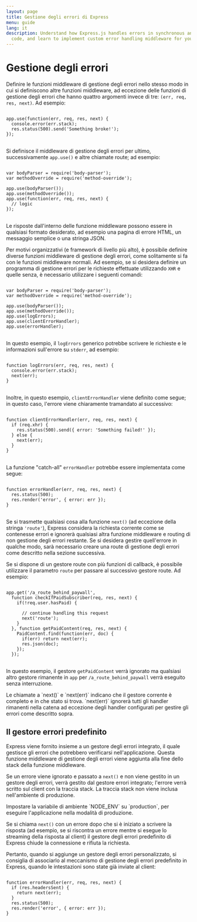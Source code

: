 ```yaml
---
layout: page
title: Gestione degli errori di Express
menu: guide
lang: it
description: Understand how Express.js handles errors in synchronous and asynchronous
  code, and learn to implement custom error handling middleware for your applications.
---
```


# Gestione degli errori

Definire le funzioni middleware di gestione degli errori nello stesso modo in cui si definiscono altre funzioni middleware,
ad eccezione delle funzioni di gestione degli errori che hanno quattro argomenti invece di tre:
`(err, req, res, next)`. Ad esempio:

<pre>
<code class="language-javascript" translate="no">
app.use(function(err, req, res, next) {
  console.error(err.stack);
  res.status(500).send('Something broke!');
});
</code>
</pre>

Si definisce il middleware di gestione degli errori per ultimo, successivamente `app.use()` e altre chiamate route; ad esempio:

<pre>
<code class="language-javascript" translate="no">
var bodyParser = require('body-parser');
var methodOverride = require('method-override');

app.use(bodyParser());
app.use(methodOverride());
app.use(function(err, req, res, next) {
  // logic
});
</code>
</pre>

Le risposte dall'interno delle funzione middleware possono essere in qualsiasi formato desiderato, ad esempio una pagina di errore HTML, un messaggio semplice o una stringa JSON.

Per motivi organizzativi (e framework di livello più alto), è possibile definire
diverse funzioni middleware di gestione degli errori, come solitamente si fa con
le funzioni middleware normali. Ad esempio, se si desidera definire un programma di gestione errori per le richieste
effettuate utilizzando `XHR` e quelle senza, è necessario utilizzare i seguenti comandi:

<pre>
<code class="language-javascript" translate="no">
var bodyParser = require('body-parser');
var methodOverride = require('method-override');

app.use(bodyParser());
app.use(methodOverride());
app.use(logErrors);
app.use(clientErrorHandler);
app.use(errorHandler);
</code>
</pre>

In questo esempio, il `logErrors` generico potrebbe scrivere le richieste e le informazioni sull'errore
su `stderr`, ad esempio:

<pre>
<code class="language-javascript" translate="no">
function logErrors(err, req, res, next) {
  console.error(err.stack);
  next(err);
}
</code>
</pre>

Inoltre, in questo esempio, `clientErrorHandler` viene definito come segue; in questo caso, l'errore viene chiaramente tramandato al successivo:

<pre>
<code class="language-javascript" translate="no">
function clientErrorHandler(err, req, res, next) {
  if (req.xhr) {
    res.status(500).send({ error: 'Something failed!' });
  } else {
    next(err);
  }
}
</code>
</pre>

La funzione "catch-all" `errorHandler` potrebbe essere implementata come segue:

<pre>
<code class="language-javascript" translate="no">
function errorHandler(err, req, res, next) {
  res.status(500);
  res.render('error', { error: err });
}
</code>
</pre>

Se si trasmette qualsiasi cosa alla funzione `next()` (ad eccezione della stringa `'route'`), Express considera la richiesta corrente come se contenesse errori e ignorerà qualsiasi altra funzione middleware e routing di non gestione degli errori restante. Se si desidera gestire quell'errore in qualche modo, sarà necessario creare una route di gestione degli errori come descritto nella sezione successiva.

Se si dispone di un gestore route con più funzioni di callback, è possibile utilizzare il parametro `route` per passare al successivo gestore route.  Ad esempio:

<pre>
<code class="language-javascript" translate="no">
app.get('/a_route_behind_paywall',
  function checkIfPaidSubscriber(req, res, next) {
    if(!req.user.hasPaid) {

      // continue handling this request
      next('route');
    }
  }, function getPaidContent(req, res, next) {
    PaidContent.find(function(err, doc) {
      if(err) return next(err);
      res.json(doc);
    });
  });
</code>
</pre>

In questo esempio, il gestore `getPaidContent` verrà ignorato ma qualsiasi altro gestore rimanente in `app` per `/a_route_behind_paywall` verrà eseguito senza interruzione.

<div class="doc-box doc-info" markdown="1">
Le chiamate a `next()` e `next(err)` indicano che il gestore corrente è completo e in che stato si trova.  `next(err)` ignorerà tutti gli handler rimanenti nella catena ad eccezione degli handler configurati per gestire gli errori come descritto sopra.
</div>

## Il gestore errori predefinito

Express viene fornito insieme a un gestore degli errori integrato, il quale gestisce gli errori che potrebbero verificarsi nell'applicazione. Questa funzione middleware di gestione degli errori viene aggiunta alla fine dello stack della funzione middleware.

Se un errore viene ignorato e passato a `next()` e non viene gestito in un gestore
degli errori, verrà gestito dal gestore errori integrato; l'errore verrà scritto sul client con la traccia
stack. La traccia stack non viene inclusa nell'ambiente di produzione.

<div class="doc-box doc-info" markdown="1">
Impostare la variabile di ambiente `NODE_ENV` su `production`, per eseguire l'applicazione nella modalità di produzione.
</div>

Se si chiama `next()` con un errore dopo che si è iniziato a scrivere la risposta
(ad esempio, se si riscontra un errore mentre si esegue lo streaming della
risposta al client) il gestore degli errori predefinito di Express chiude la connessione
e rifiuta la richiesta.

Pertanto, quando si aggiunge un gestore degli errori personalizzato, si consiglia di associarlo al meccanismo
di gestione degli errori predefinito in Express, quando le intestazioni
sono state già inviate al client:

<pre>
<code class="language-javascript" translate="no">
function errorHandler(err, req, res, next) {
  if (res.headersSent) {
    return next(err);
  }
  res.status(500);
  res.render('error', { error: err });
}
</code>
</pre>
